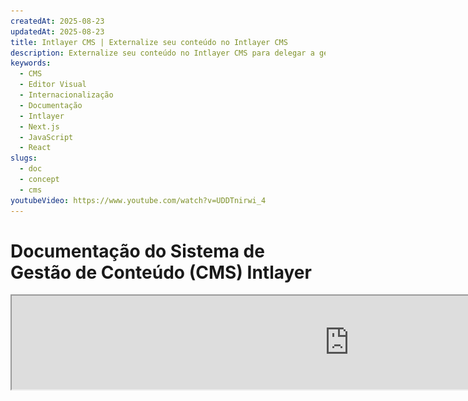 ```yaml
---
createdAt: 2025-08-23
updatedAt: 2025-08-23
title: Intlayer CMS | Externalize seu conteúdo no Intlayer CMS
description: Externalize seu conteúdo no Intlayer CMS para delegar a gestão do seu conteúdo para sua equipe.
keywords:
  - CMS
  - Editor Visual
  - Internacionalização
  - Documentação
  - Intlayer
  - Next.js
  - JavaScript
  - React
slugs:
  - doc
  - concept
  - cms
youtubeVideo: https://www.youtube.com/watch?v=UDDTnirwi_4
---
```


# Documentação do Sistema de Gestão de Conteúdo (CMS) Intlayer

<iframe title="Editor Visual + CMS para sua Aplicação Web: Intlayer Explicado" class="m-auto aspect-[16/9] w-full overflow-hidden rounded-lg border-0" allow="autoplay; gyroscope;" loading="lazy" width="1080" height="auto" src="https://www.youtube.com/embed/UDDTnirwi_4?autoplay=0&amp;origin=http://intlayer.org&amp;controls=0&amp;rel=1"/>

O Intlayer CMS é uma aplicação que permite externalizar o conteúdo de um projeto Intlayer.

Para isso, o Intlayer introduz o conceito de 'dicionários distantes'.

![Interface do Intlayer CMS](https://github.com/aymericzip/intlayer/blob/main/docs/assets/CMS.png)

## Entendendo os dicionários distantes

O Intlayer faz uma distinção entre dicionários 'locais' e 'distantes'.

- Um dicionário 'local' é um dicionário que é declarado no seu projeto Intlayer. Como o arquivo de declaração de um botão, ou sua barra de navegação. Externalizar seu conteúdo não faz sentido neste caso porque esse conteúdo não deve mudar com frequência.

- Um dicionário 'distante' é um dicionário que é gerenciado através do Intlayer CMS. Pode ser útil para permitir que sua equipe gerencie seu conteúdo diretamente no seu site, e também tem como objetivo usar recursos de testes A/B e otimização automática de SEO.

## Editor visual vs CMS

O editor [Intlayer Visual](https://github.com/aymericzip/intlayer/blob/main/docs/docs/pt/intlayer_visual_editor.md) é uma ferramenta que permite gerenciar seu conteúdo em um editor visual para dicionários locais. Uma vez que uma alteração é feita, o conteúdo será substituído na base de código. Isso significa que a aplicação será reconstruída e a página será recarregada para exibir o novo conteúdo.

Em contraste, o Intlayer CMS é uma ferramenta que permite gerenciar seu conteúdo em um editor visual para dicionários distantes. Uma vez que uma alteração é feita, o conteúdo **não** impactará sua base de código. E o site exibirá automaticamente o conteúdo alterado.

## Integração

Para mais detalhes sobre como instalar o pacote, veja a seção relevante abaixo:

### Integração com Next.js

Para integração com Next.js, consulte o [guia de configuração](https://github.com/aymericzip/intlayer/blob/main/docs/docs/pt/intlayer_with_nextjs_15.md).

### Integração com Create React App

Para integração com Create React App, consulte o [guia de configuração](https://github.com/aymericzip/intlayer/blob/main/docs/docs/pt/intlayer_with_create_react_app.md).

### Integração com Vite + React

Para integração com Vite + React, consulte o [guia de configuração](https://github.com/aymericzip/intlayer/blob/main/docs/docs/pt/intlayer_with_vite+react.md).

## Configuração

No seu arquivo de configuração do Intlayer, você pode personalizar as configurações do CMS:

```typescript fileName="intlayer.config.ts" codeFormat="typescript"
import type { IntlayerConfig } from "intlayer";

const config: IntlayerConfig = {
  // ... outras configurações
  editor: {
    /**
     * Obrigatório
     *
     * A URL da aplicação.
     * Esta é a URL alvo do editor visual.
     */
    applicationURL: process.env.INTLAYER_APPLICATION_URL,

    /**
     * Obrigatório
     *
     * Client ID e client secret são necessários para ativar o editor.
     * Eles permitem identificar o usuário que está editando o conteúdo.
     * Podem ser obtidos criando um novo cliente no Painel do Intlayer - Projetos (https://intlayer.org/dashboard/projects).
     * clientId: process.env.INTLAYER_CLIENT_ID,
     * clientSecret: process.env.INTLAYER_CLIENT_SECRET,
     */
    clientId: process.env.INTLAYER_CLIENT_ID,
    clientSecret: process.env.INTLAYER_CLIENT_SECRET,

    /**
     * Opcional
     *
     * No caso de estar a hospedar o Intlayer CMS por conta própria, pode definir a URL do CMS.
     *
     * A URL do Intlayer CMS.
     * Por padrão, está definida para https://intlayer.org
     */
    cmsURL: process.env.INTLAYER_CMS_URL,

    /**
     * Opcional
     *
     * No caso de estar a hospedar o Intlayer CMS por conta própria, pode definir a URL do backend.
     *
     * A URL do Intlayer CMS.
     * Por padrão, está definida para https://back.intlayer.org
     */
    backendURL: process.env.INTLAYER_BACKEND_URL,
  },
};

export default config;
```

```javascript fileName="intlayer.config.mjs" codeFormat="esm"
/** @type {import('intlayer').IntlayerConfig} */
const config = {
  // ... outras configurações
  editor: {
    /**
     * Obrigatório
     *
     * A URL da aplicação.
     * Esta é a URL alvo do editor visual.
     */
    applicationURL: process.env.INTLAYER_APPLICATION_URL,

    /**
     * Obrigatório
     *
     * O ID do cliente e o segredo do cliente são necessários para ativar o editor.
     * Eles permitem identificar o utilizador que está a editar o conteúdo.
     * Podem ser obtidos criando um novo cliente no Intlayer Dashboard - Projects (https://intlayer.org/dashboard/projects).
     * clientId: process.env.INTLAYER_CLIENT_ID,
     * clientSecret: process.env.INTLAYER_CLIENT_SECRET,
     */
    clientId: process.env.INTLAYER_CLIENT_ID,
    clientSecret: process.env.INTLAYER_CLIENT_SECRET,

    /**
     * Opcional
     *
     * No caso de estar a hospedar o Intlayer CMS por conta própria, pode definir a URL do CMS.
     *
     * A URL do Intlayer CMS.
     * Por padrão, está definida como https://intlayer.org
     */
    cmsURL: process.env.INTLAYER_CMS_URL,

    /**
     * Opcional
     *
     * No caso de estar a hospedar o Intlayer CMS por conta própria, pode definir a URL do backend.
     *
     * A URL do Intlayer CMS.
     * Por padrão, está definida como https://back.intlayer.org
     */
    backendURL: process.env.INTLAYER_BACKEND_URL,
  },
};

export default config;
```

```javascript fileName="intlayer.config.cjs" codeFormat="commonjs"
/** @type {import('intlayer').IntlayerConfig} */
const config = {
  // ... outras configurações
  editor: {
    /**
     * Obrigatório
     *
     * A URL da aplicação.
     * Esta é a URL alvo do editor visual.
     */
    applicationURL: process.env.INTLAYER_APPLICATION_URL,

    /**
     * Obrigatório
     *
     * O Client ID e o client secret são necessários para ativar o editor.
     * Eles permitem identificar o utilizador que está a editar o conteúdo.
     * Podem ser obtidos criando um novo cliente no Intlayer Dashboard - Projects (https://intlayer.org/dashboard/projects).
     * clientId: process.env.INTLAYER_CLIENT_ID,
     * clientSecret: process.env.INTLAYER_CLIENT_SECRET,
     */
    clientId: process.env.INTLAYER_CLIENT_ID,
    clientSecret: process.env.INTLAYER_CLIENT_SECRET,

    /**
     * Opcional
     *
     * No caso de estar a hospedar o Intlayer CMS por conta própria, pode definir a URL do CMS.
     *
     * A URL do Intlayer CMS.
     * Por padrão, está definida como https://intlayer.org
     */
    cmsURL: process.env.INTLAYER_CMS_URL,

    /**
     * Opcional
     *
     * No caso de estar a hospedar o Intlayer CMS por conta própria, pode definir a URL do backend.
     *
     * A URL do Intlayer CMS.
     * Por padrão, está definida como https://back.intlayer.org
     */
    backendURL: process.env.INTLAYER_BACKEND_URL,
  },
};

module.exports = config;
```

> Se não tiver um client ID e client secret, pode obtê-los criando um novo cliente no [Intlayer Dashboard - Projects](https://intlayer.org/dashboard/projects).

> Para ver todos os parâmetros disponíveis, consulte a [documentação de configuração](https://github.com/aymericzip/intlayer/blob/main/docs/docs/pt/configuration.md).

## Usando o CMS

### Enviar a sua configuração

Para configurar o Intlayer CMS, pode usar os comandos do [intlayer CLI](https://github.com/aymericzip/intlayer/tree/main/docs/pt/intlayer_cli.md).

```bash
npx intlayer config push
```

> Se usar variáveis de ambiente no seu ficheiro de configuração `intlayer.config.ts`, pode especificar o ambiente desejado usando o argumento `--env`:

```bash
npx intlayer config push --env production
```

Este comando envia a sua configuração para o Intlayer CMS.

### Enviar um dicionário

Para transformar os seus dicionários de localidade num dicionário remoto, pode usar os comandos do [intlayer CLI](https://github.com/aymericzip/intlayer/tree/main/docs/pt/intlayer_cli.md).

```bash
npx intlayer dictionary push -d my-first-dictionary-key
```

> Se usar variáveis de ambiente no seu ficheiro de configuração `intlayer.config.ts`, pode especificar o ambiente desejado usando o argumento `--env`:

```bash
npx intlayer dictionary push -d my-first-dictionary-key --env production
```

Este comando envia os seus dicionários de conteúdo iniciais, tornando-os disponíveis para obtenção e edição assíncronas através da plataforma Intlayer.

### Editar o dicionário

Depois, poderá ver e gerir o seu dicionário no [Intlayer CMS](https://intlayer.org/dashboard/content).

## Sincronização ao vivo

A Sincronização ao Vivo permite que a sua aplicação reflita as alterações de conteúdo do CMS em tempo de execução. Não é necessário reconstruir ou reimplantar. Quando ativada, as atualizações são transmitidas para um servidor de Sincronização ao Vivo que atualiza os dicionários que a sua aplicação lê.

> A Sincronização ao Vivo requer uma conexão contínua com o servidor e está disponível no plano enterprise.

Ative a Sincronização ao Vivo atualizando a sua configuração Intlayer:

```typescript fileName="intlayer.config.ts" codeFormat="typescript"
import type { IntlayerConfig } from "intlayer";

const config: IntlayerConfig = {
  // ... outras configurações
  editor: {
    /**
     * Ativa o recarregamento a quente das configurações de localidade quando são detetadas alterações.
     * Por exemplo, quando um dicionário é adicionado ou atualizado, a aplicação atualiza
     * o conteúdo exibido na página.
     *
     * Como o recarregamento a quente requer uma conexão contínua com o servidor, está
     * disponível apenas para clientes do plano `enterprise`.
     *
     * Padrão: false
     */
    liveSync: true,
  },
  build: {
    /**
     * Controla como os dicionários são importados:
     *
     * - "live": Os dicionários são buscados dinamicamente usando a API de Sincronização ao Vivo.
     *   Substitui useIntlayer por useDictionaryDynamic.
     *
     * Nota: O modo live usa a API de Sincronização ao Vivo para buscar os dicionários. Se a chamada da API
     * falhar, os dicionários são importados dinamicamente.
     * Nota: Apenas dicionários com conteúdo remoto e sinalizadores "live" usam o modo live.
     * Outros usam o modo dinâmico para melhor desempenho.
     */
    importMode: "live",
  },
};

export default config;
```

```javascript fileName="intlayer.config.mjs" codeFormat="esm"
/** @type {import('intlayer').IntlayerConfig} */
const config = {
  // ... outras configurações
  editor: {
    /**
     * Habilita o recarregamento a quente das configurações de localidade quando alterações são detectadas.
     * Por exemplo, quando um dicionário é adicionado ou atualizado, a aplicação atualiza
     * o conteúdo exibido na página.
     *
     * Como o recarregamento a quente requer uma conexão contínua com o servidor, ele está
     * disponível apenas para clientes do plano `enterprise`.
     *
     * Padrão: false
     */
    liveSync: true,
  },
  build: {
    /**
     * Controla como os dicionários são importados:
     *
     * - "live": Os dicionários são buscados dinamicamente usando a API de Sincronização ao Vivo.
     *   Substitui useIntlayer por useDictionaryDynamic.
     *
     * Nota: O modo live usa a API de Sincronização ao Vivo para buscar os dicionários. Se a chamada da API
     * falhar, os dicionários são importados dinamicamente.
     * Nota: Apenas dicionários com conteúdo remoto e sinalizadores "live" usam o modo live.
     * Outros usam o modo dinâmico para melhor desempenho.
     */
    importMode: "live",
  },
};

export default config;
```

```javascript fileName="intlayer.config.cjs" codeFormat="commonjs"
/** @type {import('intlayer').IntlayerConfig} */
const config = {
  // ... outras configurações
  editor: {
    /**
     * Habilita o recarregamento a quente das configurações de localidade quando alterações são detectadas.
     * Por exemplo, quando um dicionário é adicionado ou atualizado, a aplicação atualiza
     * o conteúdo exibido na página.
     *
     * Como o recarregamento a quente requer uma conexão contínua com o servidor, ele está
     * disponível apenas para clientes do plano `enterprise`.
     *
     * Padrão: false
     */
    liveSync: true,

    /**
     * A porta do servidor Live Sync.
     *
     * Padrão: 4000
     */
    liveSyncPort: 4000,

    /**
     * A URL do servidor Live Sync.
     *
     * Padrão: http://localhost:{liveSyncPort}
     */
    liveSyncURL: "https://live.example.com",
  },
  build: {
    /**
     * Controla como os dicionários são importados:
     *
     * - "live": Os dicionários são buscados dinamicamente usando a API Live Sync.
     *   Substitui useIntlayer por useDictionaryDynamic.
     *
     * Nota: O modo live usa a API Live Sync para buscar os dicionários. Se a chamada da API
     * falhar, os dicionários são importados dinamicamente.
     * Nota: Apenas dicionários com conteúdo remoto e sinalizadores "live" usam o modo live.
     * Outros usam o modo dinâmico para melhor desempenho.
     */
    importMode: "live",
  },
};

module.exports = config;
```

Inicie o servidor Live Sync para envolver sua aplicação:

Exemplo usando Next.js:

```json5 fileName="package.json"
{
  "scripts": {
    // ... outros scripts
    "build": "next build",
    "dev": "next dev",
    "start": "npx intlayer live --process 'next start'",
  },
}
```

Exemplo usando Vite:

```json5 fileName="package.json"
{
  "scripts": {
    // ... outros scripts
    "build": "vite build",
    "dev": "vite dev",
    "start": "npx intlayer live --process 'vite start'",
  },
}
```

O servidor Live Sync envolve sua aplicação e aplica automaticamente o conteúdo atualizado assim que ele chega.

Para receber notificações de alterações do CMS, o servidor Live Sync mantém uma conexão SSE com o backend. Quando o conteúdo muda no CMS, o backend encaminha a atualização para o servidor Live Sync, que grava os novos dicionários. Sua aplicação refletirá a atualização na próxima navegação ou recarregamento do navegador — sem necessidade de reconstrução.

Fluxograma (CMS/Backend -> Servidor Live Sync -> Servidor de Aplicação -> Frontend):

![Esquema Lógico do Live Sync](https://github.com/aymericzip/intlayer/blob/main/docs/assets/live_sync_logic_schema.svg)

Como funciona:

![Fluxo Live Sync CMS/Backend/Servidor Live Sync/Servidor de Aplicação/Frontend](https://github.com/aymericzip/intlayer/blob/main/docs/assets/live_sync_flow_scema.svg)

### Fluxo de trabalho de desenvolvimento (local)

- Em desenvolvimento, todos os dicionários remotos são buscados quando a aplicação inicia, para que você possa testar atualizações rapidamente.
- Para testar o Live Sync localmente com Next.js, envolva seu servidor de desenvolvimento:

```json5 fileName="package.json"
{
  "scripts": {
    // ... outros scripts
    "dev": "npx intlayer live --process 'next dev'",
    // "dev": "npx intlayer live --process 'vite dev'", // Para Vite
  },
}
```

Habilite a otimização para que o Intlayer aplique as transformações de importação Live durante o desenvolvimento:

```typescript fileName="intlayer.config.ts" codeFormat="typescript"
import type { IntlayerConfig } from "intlayer";

const config: IntlayerConfig = {
  editor: {
    applicationURL: "http://localhost:5173",
    liveSyncURL: "http://localhost:4000",
    liveSync: true,
  },
  build: {
    optimize: true,
    importMode: "live",
  },
};

export default config;
```

```javascript fileName="intlayer.config.mjs" codeFormat="esm"
/** @type {import('intlayer').IntlayerConfig} */
const config = {
  editor: {
    applicationURL: "http://localhost:5173",
    liveSyncURL: "http://localhost:4000",
    liveSync: true,
  },
  build: {
    optimize: true,
    importMode: "live",
  },
};

export default config;
```

```javascript fileName="intlayer.config.cjs" codeFormat="commonjs"
/** @type {import('intlayer').IntlayerConfig} */
const config = {
  editor: {
    applicationURL: "http://localhost:5173",
    liveSyncURL: "http://localhost:4000",
    liveSync: true,
  },
  build: {
    optimize: true,
    importMode: "live",
  },
};

module.exports = config;
```

Esta configuração envolve seu servidor de desenvolvimento com o servidor Live Sync, busca dicionários remotos na inicialização e transmite atualizações do CMS via SSE. Atualize a página para ver as mudanças.

Notas e restrições:

- Adicione a origem do live sync à política de segurança do seu site (CSP). Certifique-se de que a URL do live sync esteja permitida em `connect-src` (e `frame-ancestors`, se relevante).
- O Live Sync não funciona com saída estática. Para Next.js, a página deve ser dinâmica para receber atualizações em tempo de execução (por exemplo, use `generateStaticParams`, `generateMetadata`, `getServerSideProps` ou `getStaticProps` adequadamente para evitar restrições de somente estático).
  /// No CMS, cada dicionário possui uma flag `live`. Apenas dicionários com `live=true` são buscados via API de sincronização ao vivo; os demais são importados dinamicamente e permanecem inalterados em tempo de execução.
  /// A flag `live` é avaliada para cada dicionário no momento da compilação. Se o conteúdo remoto não foi marcado como `live=true` durante a compilação, você deve recompilar para habilitar a Sincronização ao Vivo para esse dicionário.
  /// O servidor de sincronização ao vivo deve ter permissão para escrever em `.intlayer`. Em contêineres, assegure o acesso de escrita a `/.intlayer`.
  ///
  /// ## Depuração
  ///
  /// Se você encontrar algum problema com o CMS, verifique o seguinte:
  ///
  /// - A aplicação está em execução.
  ///
  /// - A configuração do [`editor`](https://intlayer.org/doc/concept/configuration#editor-configuration) está corretamente definida no seu arquivo de configuração do Intlayer.
  /// - Campos obrigatórios:
- A URL da aplicação deve corresponder àquela que você definiu na configuração do editor (`applicationURL`).
- A URL do CMS

- Certifique-se de que a configuração do projeto foi enviada para o Intlayer CMS.

- O editor visual usa um iframe para exibir seu site. Certifique-se de que a Política de Segurança de Conteúdo (CSP) do seu site permita a URL do CMS como `frame-ancestors` ('https://intlayer.org' por padrão). Verifique o console do editor para qualquer erro.

## Histórico do Documento

| Versão | Data       | Alterações                                   |
| ------ | ---------- | -------------------------------------------- |
| 6.0.1  | 2025-09-22 | Adiciona documentação sobre live sync        |
| 6.0.0  | 2025-09-04 | Substitui o campo `hotReload` por `liveSync` |
| 5.5.10 | 2025-06-29 | Histórico inicial                            |
